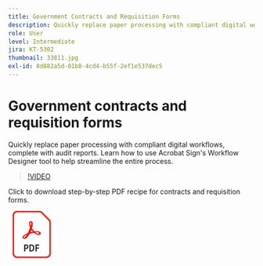 ```yaml
---
title: Government Contracts and Requisition Forms
description: Quickly replace paper processing with compliant digital workflows, complete with audit reports
role: User
level: Intermediate
jira: KT-5302
thumbnail: 33811.jpg
exl-id: 8d882a5d-01b8-4cd4-b55f-2ef1e537dec5
---
```

# Government contracts and requisition forms

Quickly replace paper processing with compliant digital workflows, complete with audit reports. Learn how to use Acrobat Sign's Workflow Designer tool to help streamline the entire process.

>[!VIDEO](https://video.tv.adobe.com/v/33811?quality=12&learn=on&hidetitle=true)

Click to download step-by-step PDF recipe for contracts and requisition forms.

[![Download PDF Recipe](../assets/acrobat_PDF_96.png)](../assets/UseCaseRecipe-EN-UsingWorkflowDesigner.pdf)
